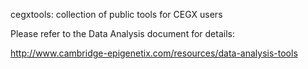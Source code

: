 cegxtools: collection of public tools for CEGX users

Please refer to the Data Analysis document for details:

http://www.cambridge-epigenetix.com/resources/data-analysis-tools

